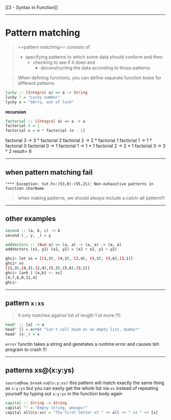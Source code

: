 [[3 - Syntax in Function]]



----
# Pattern matching
> ==pattern matching== consists of 
>    - specifying patterns to which some data should conform and then
> 	   - checking to see if it does and
> 		   -  deconstructing the data according to those patterns
> 

>When defining functions, you can define separate function boies for different patterns

```haskell
lucky :: (Integral a) => a -> String
lucky 7 = "Lucky number"
lycky x = "SOrry, out of luck"
```

**recursion**
```haskell
factorial :: (Integral a) => a -> a  
factorial 0 = 1  
factorial n = n * factorial (n - 1) 
```
factorial 3 -> 3 * factorial 2 
	factorial 2 -> 2 * factorial 1
		factorial 1 -> 1 * factorial 0
			factorial 0 -> 1
		factorial 1 -> 1 * 1
	factorial 2 -> 2 * 1
factorial 3 -> 3 * 2
result= 6

---
## when pattern matching fail
`"*** Exception: tut.hs:(53,0)-(55,21): Non-exhaustive patterns in function charName`

>when making patterns, we should always include a catch-all pattern!!!

---


## other examples
```haskell
second :: (a, b, c) -> b  
second (_, y, _) = y 

addVectors :: (Num a) => (a, a) -> (a, a) -> (a, a)  
addVectors (x1, y1) (x2, y2) = (x1 + x2, y1 + y2) 
```

```bash
ghci> let xs = [(1,3), (4,3), (2,4), (5,3), (5,6),(3,1)]
ghci> xs
[(1,3),(4,3),(2,4),(5,3),(5,6),(3,1)]
ghci> [a+b | (a,b) <- xs]
[4,7,6,8,11,4]
ghci> 

```

---
## pattern  `x:xs`
>It only matches against list of length 1 ot more !!!!

```haskell
head' :: [a] -> a  
head' [] = error "Can't call head on an empty list, dummy!"  
head' (x:_) = x 
```

`error` functin takes a string and genetates a runtime error and causes teh program to crash !!!

---
## patterns xs@(x:y:ys)
`source@how_break`
`xs@(x:y:xs)` this pattern will match exactly the same thing as `x:y:ys` but you can easily get the whole list via `xs` instead of repeating yourself by typing out `x:y:ys` in the function body again
```haskell
capital :: String -> String  
capital "" = "Empty string, whoops!"  
capital all@(x:xs) = "The first letter of " ++ all ++ " is " ++ [x]
```






